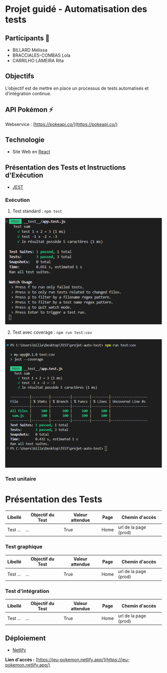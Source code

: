 # Projet guidé - Automatisation des tests

## Participants 👥
- BILLARD Mélissa
- BRACCIALES-COMBAS Lola
- CARRILHO LAMEIRA Rita

## Objectifs
L’objectif est de mettre en place un processus de tests automatisés et d’intégration continue.

## API Pokémon ⚡
Webservice : [https://pokeapi.co/](https://pokeapi.co/)

## Technologie 
- Site Web en [React](https://fr.legacy.reactjs.org/)

## Présentation des Tests et Instructions d'Exécution

- [JEST](https://jestjs.io/fr/docs/getting-started)

### Exécution

1) Test standard : ```npm test```

![](./src/assets/docs/test-1.png)

2) Test avec coverage : ```npm run test:cov```

![](./src/assets/docs/test-2.png)

### Test unitaire

# Présentation des Tests

| Libellé            | Objectif du Test                                      | Valeur attendue                | Page                | Chemin d'accès            |
|--------------------|-------------------------------------------------------|---------------------------------|---------------------|----------------------------|
| Test ...      | ... | True                            | Home  |url de la page (prod)          |

### Test graphique

| Libellé            | Objectif du Test                                      | Valeur attendue                | Page                | Chemin d'accès            |
|--------------------|-------------------------------------------------------|---------------------------------|---------------------|----------------------------|
| Test ...      | ... | True                            | Home  |url de la page (prod)          |


### Test d'intégration

| Libellé            | Objectif du Test                                      | Valeur attendue                | Page                | Chemin d'accès            |
|--------------------|-------------------------------------------------------|---------------------------------|---------------------|----------------------------|
| Test ...      | ... | True                            | Home  |url de la page (prod)          |

## Déploiement
- [Netlify](https://www.netlify.com/)

**Lien d'accès :** [https://jeu-pokemon.netlify.app/](https://jeu-pokemon.netlify.app/)
